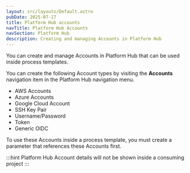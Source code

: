 ```yaml
---
layout: src/layouts/Default.astro
pubDate: 2025-07-17
title: Platform Hub accounts
navTitle: Platform Hub Accounts
navSection: Platform Hub
description: Creating and managing Accounts in Platform Hub 
---
```


You can create and manage Accounts in Platform Hub that can be used inside process templates. 

You can create the following Account types by visiting the **Accounts** navigation item in the Platform Hub navigation menu.

- AWS Accounts
- Azure Accounts
- Google Cloud Account
- SSH Key Pair
- Username/Password
- Token
- Generic OIDC 

To use these Accounts inside a process template, you must create a parameter that references these Accounts first. 

:::hint
Platform Hub Account details will not be shown inside a consuming project
:::